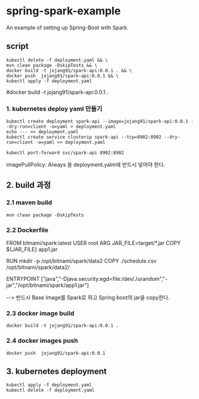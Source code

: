 # spring-spark-example
An example of setting up Spring-Boot with Spark.

## script
    kubectl delete -f deployment.yaml && \
    mvn clean package -DskipTests && \
    docker build -t jojang91/spark-api:0.0.1 . && \
    docker push  jojang91/spark-api:0.0.1 && \
    kubectl apply -f deployment.yaml



#docker build -t jojang91/spark-api:0.0.1 .
### 1. kubernetes deploy yaml 만들기
    kubectl create deployment spark-api --image=jojang91/spark-api:0.0.1 --dry-run=client -o=yaml > deployment.yaml
    echo --- >> deployment.yaml
    kubectl create service clusterip spark-api --tcp=8902:8902 --dry-run=client -o=yaml >> deployment.yaml

    kubectl port-forward svc/spark-api 8902:8902

 imagePullPolicy: Always 을 deployment.yalm에 반드시 넣어야 한다.

## 2. build 과정
### 2.1 maven build
    mvn clean package -DskipTests
 
### 2.2 Dockerfile
 FROM bitnami/spark:latest
 USER root
 ARG JAR_FILE=target/*.jar
 COPY ${JAR_FILE} app1.jar
 
 RUN mkdir -p /opt/bitnami/spark/data2
 COPY ./schedule.csv /opt/bitnami/spark/data2/
 
 ENTRYPOINT ["java","-Djava.security.egd=file:/dev/./urandom","-jar","/opt/bitnami/spark/app1.jar"]
 
 --> 반드시 Base Image를 Spark로 하고 Spring boot의 jar을 copy한다.
  
### 2.3 docker image build
    docker build -t jojang91/spark-api:0.0.1 . 
 
### 2.4 docker images push
    docker push  jojang91/spark-api:0.0.1
  
## 3. kubernetes deployment
    kubectl apply -f deployment.yaml  
    kubectl delete -f deployment.yaml 
   